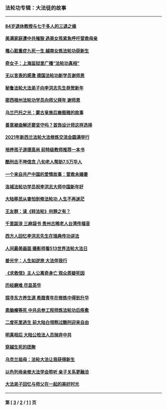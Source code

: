 ### 法轮功专辑：大法徒的故事
---
#### [84岁退休教授与七千多人的三退之缘](../../pages/nf1147481/n13796650.md?08230430) 
#### [美满家庭遭中共摧毁 逃美女孩紧急呼吁营救母亲](../../pages/nf1147481/n13792859.md?08230430) 
#### [罹心脏重症九死一生 越南女炼法轮功获新生](../../pages/nf1147481/n13732766.md?08230430) 
#### [奇女子：上海监狱里广播“法轮功真相”](../../pages/nf1147481/n13726443.md?08230430) 
#### [无以言表的感激 德国法轮功新学员谢师恩](../../pages/nf1147481/n13543790.md?08230430) 
#### [秘鲁法轮大法弟子向李洪志先生恭贺新年](../../pages/nf1147481/n13540182.md?08230430) 
#### [密西根州法轮功学员向师父拜年 谢师恩](../../pages/nf1147481/n13538183.md?08230430) 
#### [乌兰巴托之光：蒙古皇族后裔图雅的故事](../../pages/nf1147481/n13155759.md?08230430) 
#### [善意被曲解还要坚守吗？首饰设计师这样选择](../../pages/nf1147481/n13077575.md?08230430) 
#### [2021年新西兰法轮大法修炼交流会圆满举行](../../pages/nf1147481/n13033149.md?08230430) 
#### [培养孩子道德高尚 前特级教师推荐一本书](../../pages/nf1147481/n12938640.md?08230430) 
#### [酷刑击不垮信念 八旬老人帮助7.5万华人](../../pages/nf1147481/n12880712.md?08230430) 
#### [一个来自共产中国的爱情故事：营救未婚妻](../../pages/nf1147481/n12778386.md?08230430) 
#### [洛城法轮功学员祝李洪志大师中国新年好](../../pages/nf1147481/n12724685.md?08230430) 
#### [大陆移民从害怕到修法轮功 人生不再迷茫](../../pages/nf1147481/n12414325.md?08230430) 
#### [王友群：读《转法轮》何罪之有？](../../pages/nf1147481/n12408647.md?08230430) 
#### [千里跋涉 三麻袋书 贵州古稀老人台湾传福音](../../pages/nf1147481/n12198750.md?08230430) 
#### [西方人回忆李洪志先生在瑞典传功讲法](../../pages/nf1147481/n12099607.md?08230430) 
#### [人间最美画面 摄影师看513世界法轮大法日](../../pages/nf1147481/n12094118.md?08230430) 
#### [姜光宇：人生如逆旅 大法伴我行](../../pages/nf1147481/n12088664.md?08230430) 
#### [《求救信》主人公离奇身亡 观众质疑死因](../../pages/nf1147481/n11845215.md?08230430) 
#### [历经磨难 尽显英华](../../pages/nf1147481/n11723297.md?08230430) 
#### [探寻东方养生道 希腊青年在修炼中得到升华](../../pages/nf1147481/n11494502.md?08230430) 
#### [患脑瘤等死 中共总参工程师炼法轮功后痊愈](../../pages/nf1147481/n11466682.md?08230430) 
#### [二度死里逃生 前大陆白领熬过酷刑迎来自由](../../pages/nf1147481/n11368594.md?08230430) 
#### [明真相后 大陆公检法人员抛弃中共](../../pages/nf1147481/n11358618.md?08230430) 
#### [穿越生死的团聚](../../pages/nf1147481/n11258922.md?08230430) 
#### [乌克兰祖母：法轮大法让我获得新生](../../pages/nf1147481/n11269457.md?08230430) 
#### [以色列母亲修大法学会聆听 亲子关系更融洽](../../pages/nf1147481/n11268195.md?08230430) 
#### [大法弟子回忆与师父在一起的美好时光](../../pages/nf1147481/n11267759.md?08230430) 

---
#### 第 [ [3](./3.md?08230430) / [2](./2.md?08230430) / [1](./1.md?08230430) ] 页
